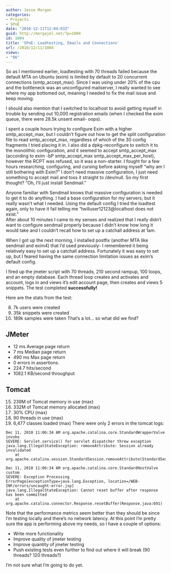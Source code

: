 ```yaml
---
author: Jesse Morgan
categories:
- Projects
- SPoE
date: "2010-12-11T12:04:03Z"
guid: http://morgajel.net/?p=1004
id: 1004
title: 'SPoE: Loadtesting, Emails and Connections'
url: /2010/12/11/1004
views:
- "86"
---
```


So as I mentioned earlier, loadtesting with 70 threads failed because the default MTA on Ubuntu (exim) is limited by default to 20 concurrent connections (smtp\_accept\_max). Since I was using under 20% of the cpu and the bottleneck was an unconfigured mailserver, I really wanted to see where my app bottomed out, meaning I needed to fix the mail issue and keep moving.

I should also mention that I switched to localhost to avoid getting myself in trouble by sending out 10,000 registration emails (when I checked the exim queue, there were 28.5k unsent email- oops).

I spent a couple hours trying to configure Exim with a higher smtp\_accept\_max, but I couldn’t figure out how to get the split configuration file to read smtp\_accept\_max, regardless of which of the 30 config fragments I tried placing it in. I also did a dpkg-reconfigure to switch it to the monolithic configuration, and it seemed to accept smtp\_accept\_max (according to exim -bP smtp\_accept\_max smtp\_accept\_max\_per\_host), however the RCPT was refused, so it was a non-starter. I fought for a few hours researching, configuring, and cursing before asking myself “why am I still bothering with Exim?” I don’t need massive configuration, I just need something to accept mail and toss it straight to /dev/null. So my first thought? “Oh, I’ll just install Sendmail.”

Anyone familiar with Sendmail knows that massive configuration is needed to get it to do anything. I had a base configuration for my servers, but it really wasn’t what I needed. Using the default config I tried the loadtest again, only to have it fail telling me “twilluser12123@localhost does not exist.”  
After about 10 minutes I came to my senses and realized that I really didn’t want to configure sendmail properly because I didn’t know how long it would take and I couldn’t recall how to set up a catchall address at 1am.

When I got up the next morning, I installed postfix (another MTA like sendmail and exim4) that I’d used previously- I remembered it being relatively easy to set up a catchall address. Fortunately it was easy to set up, but I feared having the same connection limitation issues as exim’s default config.

I fired up the jmeter script with 70 threads, 210 second rampup, 100 loops, and an empty database. Each thread loop creates and activates and account, logs in and views it’s edit account page, then creates and views 5 snippets. The test completed **successfully!**

Here are the stats from the test:

8. 7k users were created
9. 35k snippets were created
10. 189k samples were taken
That’s a lot… so what did we find?

## JMeter

- 12 ms Average page return
- 7 ms Median page return
- 490 ms Max page return
- 0 errors in assertions.
- 224.7 hits/second
- 1082.1 KB/second throughput

## Tomcat

15. 239M of Tomcat memory in use (max)
16. 332M of Tomcat memory allocated (max)
17. 30% CPU (max)
18. 90 threads in use (max)
19. 6,477 classes loaded (max)
There were only 2 errors in the tomcat logs:

```
Dec 11, 2010 11:06:34 AM org.apache.catalina.core.StandardWrapperValve invoke
SEVERE: Servlet.service() for servlet dispatcher threw exception
java.lang.IllegalStateException: removeAttribute: Session already invalidated
	at org.apache.catalina.session.StandardSession.removeAttribute(StandardSession.java:1236)
```

```
Dec 11, 2010 11:06:34 AM org.apache.catalina.core.StandardHostValve custom
SEVERE: Exception Processing ErrorPage[exceptionType=java.lang.Exception, location=/WEB-INF/errors/uncaught-error.jsp]
java.lang.IllegalStateException: Cannot reset buffer after response has been committed
	at org.apache.catalina.connector.Response.resetBuffer(Response.java:691)
```

Note that the performance metrics seem better than they should be since I’m testing locally and there’s no network latency. At this point I’m pretty sure the app is performing above my needs, so I have a couple of options:

- Write more functionality
- Improve quality of jmeter testing
- Improve quantity of jmeter testing
- Push existing tests even further to find out where it will break (90 threads? 120 threads?)

I’m not sure what I’m going to do yet.